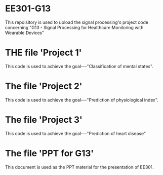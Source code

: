 # EE301-G13
This repoisitory is used to upload the signal processing's project code concerning
  "G13 - Signal Processing for Healthcare Monitoring with Wearable Devices"
# THE file 'Project 1' 
This code is used to achieve the goal---"Classification of mental states".
# The file 'Project 2'
This code is used to achieve the goal---"Prediction of physiological index".
# The file 'Project 3'
This code is used to achieve the goal---"Prediction of heart disease"
# The file 'PPT for G13'
This document is used as the PPT material for the presentation of EE301.
